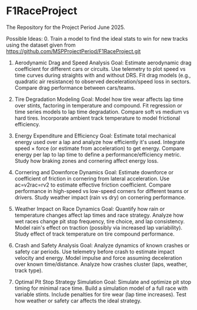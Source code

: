 # F1RaceProject
The Repository for the Project Period June 2025.

Possible Ideas:
0. Train a model to find the ideal stats to win for new tracks using the dataset given from https://github.com/MSPProjectPeriod/F1RaceProject.git

1. Aerodynamic Drag and Speed Analysis
Goal: Estimate aerodynamic drag coefficient for different cars or circuits.
Use telemetry to plot speed vs time curves during straights with and without DRS.
Fit drag models (e.g., quadratic air resistance) to observed deceleration/speed loss in sectors.
Compare drag performance between cars/teams.

2. Tire Degradation Modeling
Goal: Model how tire wear affects lap time over stints, factoring in temperature and compound.
Fit regression or time series models to lap time degradation.
Compare soft vs medium vs hard tires.
Incorporate ambient track temperature to model frictional efficiency.

3. Energy Expenditure and Efficiency
Goal: Estimate total mechanical energy used over a lap and analyze how efficiently it's used.
Integrate speed × force (or estimate from acceleration) to get energy.
Compare energy per lap to lap time to define a performance/efficiency metric.
Study how braking zones and cornering affect energy loss.

4. Cornering and Downforce Dynamics
Goal: Estimate downforce or coefficient of friction in cornering from lateral acceleration.
Use ac=v2rac​=rv2​ to estimate effective friction coefficient.
Compare performance in high-speed vs low-speed corners for different teams or drivers.
Study weather impact (rain vs dry) on cornering performance.

5. Weather Impact on Race Dynamics
Goal: Quantify how rain or temperature changes affect lap times and race strategy.
Analyze how wet races change pit stop frequency, tire choice, and lap consistency.
Model rain's effect on traction (possibly via increased lap variability).
Study effect of track temperature on tire compound performance.

6. Crash and Safety Analysis
Goal: Analyze dynamics of known crashes or safety car periods.
Use telemetry before crash to estimate impact velocity and energy.
Model impulse and force assuming deceleration over known time/distance.
Analyze how crashes cluster (laps, weather, track type).

7. Optimal Pit Stop Strategy Simulation
Goal: Simulate and optimize pit stop timing for minimal race time.
Build a simulation model of a full race with variable stints.
Include penalties for tire wear (lap time increases).
Test how weather or safety car affects the ideal strategy.

